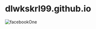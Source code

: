 # dlwkskrl99.github.io
![facebookOne](https://user-images.githubusercontent.com/62326001/79629654-3e5b6800-8186-11ea-98c4-8483ad7a8adf.png)
